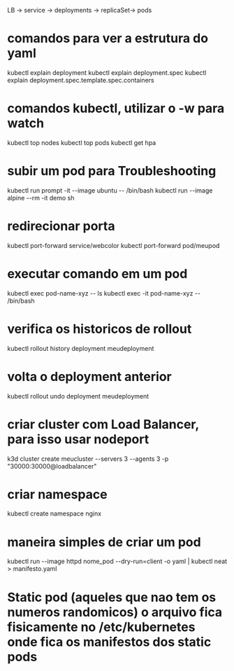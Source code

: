
LB -> service -> deployments -> replicaSet-> pods

# comandos para ver a estrutura do yaml
kubectl explain deployment
kubectl explain deployment.spec
kubectl explain deployment.spec.template.spec.containers

# comandos kubectl, utilizar o -w para watch
kubectl top nodes
kubectl top pods
kubectl get hpa

# subir um pod para Troubleshooting
kubectl run prompt -it --image ubuntu -- /bin/bash
kubectl run --image alpine --rm -it demo sh

# redirecionar porta
kubectl port-forward service/webcolor
kubectl port-forward pod/meupod

# executar comando em um pod
kubectl exec pod-name-xyz -- ls
kubectl exec -it pod-name-xyz -- /bin/bash

# verifica os historicos de rollout
kubectl rollout history deployment meudeployment

# volta o deployment anterior
kubectl rollout undo deployment meudeployment

# criar cluster com Load Balancer, para isso usar nodeport
k3d cluster create meucluster --servers 3 --agents 3 -p "30000:30000@loadbalancer"

# criar namespace
kubectl create namespace nginx

# maneira simples de criar um pod
kubectl run --image httpd nome_pod --dry-run=client -o yaml | kubectl neat > manifesto.yaml

# Static pod (aqueles que nao tem os numeros randomicos) o arquivo fica fisicamente no /etc/kubernetes onde fica os manifestos dos static pods








